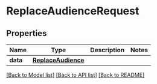 # ReplaceAudienceRequest

## Properties
Name | Type | Description | Notes
------------ | ------------- | ------------- | -------------
**data** | [**ReplaceAudience**](ReplaceAudience.md) |  | 

[[Back to Model list]](../README.md#documentation-for-models) [[Back to API list]](../README.md#documentation-for-api-endpoints) [[Back to README]](../README.md)


